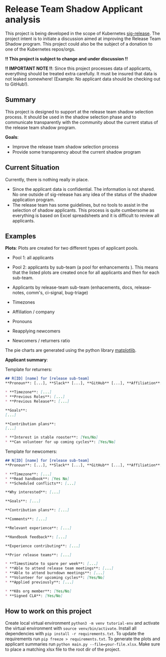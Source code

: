 # Release Team Shadow Applicant analysis

This project is being developed in the scope of Kubernetes [sig-release](https://github.com/kubernetes/sig-release/blob/master/release-team/README.md). The project intent is to initiate a discussion aimed at improving the Release Team Shadow program. This project could also be the subject of a donation to one of the Kubernetes repos/orgs.

**!! This project is subject to change and under discussion !!**

**!! IMPORTANT NOTE !!**: Since this project processes data of applicants, everything should be treated extra carefully. It must be insured that data is not leaked somewhere! (Example: No applicant data should be checking out to GitHub!).

## Summary
This project is designed to support at the release team shadow selection process. It should be used in the shadow selection phase and to communicate transparently with the community about the current status of the release team shadow program.    

**Goals**:
* Improve the release team shadow selection process
* Provide some transparency about the current shadow program

## Current Situation
Currently, there is nothing really in place. 
* Since the applicant data is confidential. The information is not shared. No one outside of sig-release has any idea of the status of the shadow application program.
* The release team has some guidelines, but no tools to assist in the selection of shadow applicants. This process is quite cumbersome as everything is based on Excel spreadsheets and it is difficult to review all applicants.

## Examples
**Plots**:
Plots are created for two different types of applicant pools. 
* Pool 1: all applicants
* Pool 2: applicants by sub-team (a pool for enhancements ). This means that the listed plots are created once for all applicants and then for each sub-team.

* Applicants by release-team sub-team (enhacements, docs, release-notes, comm's, ci-signal, bug-triage)
* Timezones
* Affiliation / company
* Pronouns
* Reapplying newcomers
* Newcomers / returners ratio

The pie charts are generated using the python library [matplotlib](https://matplotlib.org/stable/index.html).

**Applicant summary**:

Template for returners:
```md
## R[ID] [name] for [release sub-team]
**Pronoun**: [...], **Slack** [...], **GitHub** [...], **Affiliation**: [...]

* **Timezone**: [...]
* **Previous Roles**: [...]
* **Previous Release**: [...]

**Goals**:
[...]

**Contribution plans**:
[...]

* **Interest in stable rooster**: [Yes/No]
* **Can volunteer for up coming cycles**: [Yes/No]
```
Template for newcomers:

```md
## N[ID] [name] for [release sub-team]
**Pronoun**: [...], **Slack** [...], **GitHub** [...], **Affiliation**: [...]

* **Timezone**: [...]
* **Read handbook**: [Yes No]
* **Scheduled conflicts**: [...]

**Why interested**: [...]

**Goals**: [...] 

**Contribution plans**: [...]

**Comments**: [...]

**Relevant experience**: [...]

**Handbook feedback**: [...]

**Experience contributing**: [...]

**Prior release teams**: [...]

* **Timestimate to spare per week**: [...]
* **Able to attend release team meetings**: [...]
* **Able to attend burndown meetings**: [...]
* **Volunteer for upcoming cycles**: [Yes/No]
* **Applied previously**: [...]

* **K8s org member**: [Yes/No]
* **Signed CLA**: [Yes/No]

```

## How to work on this project

Create local virtual environment `python3 -m venv tutorial-env` and activate the virtual environment with `source venv/bin/activate`.
Install all dependencies with `pip install -r requirements.txt`. To update the requirements run `pip freeze > requirements.txt`. 
To generate the plots and applicant summaries run `python main.py --file=your-file.xlsx`.
Make sure to place a matching xlsx file to the root dir of the project.

